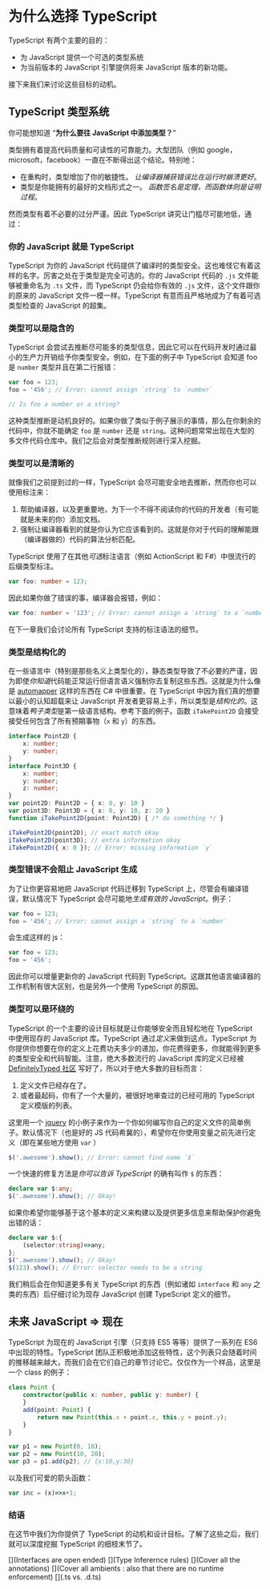 # 为什么选择 TypeScript
TypeScript 有两个主要的目的：

* 为 JavaScript 提供一个可选的类型系统
* 为当前版本的 JavaScript 引擎提供将来 JavaScript 版本的新功能。

接下来我们来讨论这些目标的动机。

## TypeScript 类型系统

你可能想知道 “**为什么要往 JavaScript 中添加类型？**”

类型拥有着提高代码质量和可读性的可靠能力。大型团队（例如 google，microsoft，facebook）一直在不断得出这个结论。特别地：

* 在重构时，类型增加了你的敏捷性。 *让编译器捕获错误比在运行时崩溃更好*。
* 类型是你能拥有的最好的文档形式之一。 *函数签名是定理，而函数体则是证明过程*。

然而类型有着不必要的过分严谨。因此 TypeScript 讲究让门槛尽可能地低，通过：

### 你的 JavaScript 就是 TypeScript
TypeScript 为你的 JavaScript 代码提供了编译时的类型安全。这也难怪它有着这样的名字。厉害之处在于类型是完全可选的。你的 JavaScript 代码的 `.js` 文件能够被重命名为 `.ts` 文件，而 TypeScript 仍会给你有效的 `.js` 文件，这个文件跟你的原来的 JavaScript 文件一模一样。TypeScript 有意而且严格地成为了有着可选类型检查的 JavaScript 的超集。

### 类型可以是隐含的
TypeScript 会尝试去推断尽可能多的类型信息，因此它可以在代码开发时通过最小的生产力开销给予你类型安全。例如，在下面的例子中 TypeScript 会知道 foo 是 `number` 类型并且在第二行报错：

```ts
var foo = 123;
foo = '456'; // Error: cannot assign `string` to `number`

// Is foo a number or a string?
```
这种类型推断是动机良好的。如果你做了类似于例子展示的事情，那么在你剩余的代码中，你就不能确定 `foo` 是 `number` 还是 `string`。这种问题常常出现在大型的多文件代码仓库中。我们之后会对类型推断规则进行深入挖掘。

### 类型可以是清晰的
就像我们之前提到过的一样，TypeScript 会尽可能安全地去推断，然而你也可以使用标注来：

1. 帮助编译器，以及更重要地，为下一个不得不阅读你的代码的开发者（有可能就是未来的你）添加文档。
2. 强制让编译器看到的就是你认为它应该看到的。这就是你对于代码的理解能跟（编译器做的）代码的算法分析匹配。

TypeScript 使用了在其他*可选*标注语言（例如 ActionScript 和 F#）中很流行的后缀类型标注。

```ts
var foo: number = 123;
```
因此如果你做了错误的事，编译器会报错，例如：

```ts
var foo: number = '123'; // Error: cannot assign a `string` to a `number`
```

在下一章我们会讨论所有 TypeScript 支持的标注语法的细节。

### 类型是结构化的
在一些语言中（特别是那些名义上类型化的），静态类型导致了不必要的严谨，因为即使*你知道*代码能正常运行但语言语义强制你去复制这些东西。这就是为什么像是 [automapper](http://automapper.org/) 这样的东西在 C# 中很重要。在 TypeScript 中因为我们真的想要以最小的认知超载来让 JavaScript 开发者更容易上手，所以类型是*结构化的*。这意味着*鸭子类型*是第一级语言结构。参考下面的例子。函数 `iTakePoint2D` 会接受接受任何包含了所有预期事物（`x` 和 `y`）的东西。

```ts
interface Point2D {
    x: number;
    y: number;
}
interface Point3D {
    x: number;
    y: number;
    z: number;
}
var point2D: Point2D = { x: 0, y: 10 }
var point3D: Point3D = { x: 0, y: 10, z: 20 }
function iTakePoint2D(point: Point2D) { /* do something */ }

iTakePoint2D(point2D); // exact match okay
iTakePoint2D(point3D); // extra information okay
iTakePoint2D({ x: 0 }); // Error: missing information `y`
```

### 类型错误不会阻止 JavaScript 生成
为了让你更容易地把 JavaScript 代码迁移到 TypeScript 上，尽管会有编译错误，默认情况下  TypeScript 会尽可能地*生成有效的 JavaScript*。例子：

```ts
var foo = 123;
foo = '456'; // Error: cannot assign a `string` to a `number`
```

会生成这样的 js：

```ts
var foo = 123;
foo = '456';
```

因此你可以增量更新你的 JavaScript 代码到 TypeScript。这跟其他语言编译器的工作机制有很大区别，也是另外一个使用 TypeScript 的原因。

### 类型可以是环绕的
TypeScript 的一个主要的设计目标就是让你能够安全而且轻松地在 TypeScript 中使用现存的 JavaScript 库。TypeScript 通过*定义*来做到这点。TypeScript 为你提供你想要在你的定义上花费功夫多少的递加，你花费得更多，你就能得到更多的类型安全和代码智能。注意，绝大多数流行的 JavaScript 库的定义已经被 [DefinitelyTyped 社区](https://github.com/borisyankov/DefinitelyTyped) 写好了，所以对于绝大多数的目标而言：

1. 定义文件已经存在了。
2. 或者最起码，你有了一个大量的，被很好地审查过的已经可用的 TypeScript 定义模版的列表。

这里用一个 [jquery](https://jquery.com/) 的小例子来作为一个你如何编写你自己的定义文件的简单例子。默认情况下（也是好的 JS 代码希冀的），希望你在你使用变量之前先进行定义（即在某些地方使用 `var` ）

```ts
$('.awesome').show(); // Error: cannot find name `$`
```

一个快速的修复方法是*你可以告诉 TypeScript* 的确有叫作 `$` 的东西：

```ts
declare var $:any;
$('.awesome').show(); // Okay!
```

如果你希望你能够基于这个基本的定义来构建以及提供更多信息来帮助保护你避免出错的话：

```ts
declare var $:{
    (selector:string)=>any;
};
$('.awesome').show(); // Okay!
$(123).show(); // Error: selector needs to be a string
```

我们稍后会在你知道更多有关 TypeScript 的东西（例如诸如 `interface` 和 `any` 之类的东西）后仔细讨论为现存 JavaScript 创建 TypeScript 定义的细节。

## 未来 JavaScript => 现在
TypeScript 为现在的 JavaScript 引擎（只支持 ES5 等等）提供了一系列在 ES6 中出现的特性。TypeScript 团队正积极地添加这些特性，这个列表只会随着时间的推移越来越大，而我们会在它们自己的章节讨论它。仅仅作为一个样品，这里是一个 class 的例子：

```ts
class Point {
    constructor(public x: number, public y: number) {
    }
    add(point: Point) {
        return new Point(this.x + point.x, this.y + point.y);
    }
}

var p1 = new Point(0, 10);
var p2 = new Point(10, 20);
var p3 = p1.add(p2); // {x:10,y:30}
```

以及我们可爱的箭头函数：

```ts
var inc = (x)=>x+1;
```

### 结语
在这节中我们为你提供了 TypeScript 的动机和设计目标。了解了这些之后，我们就可以深度挖掘 TypeScript 的细枝末节了。

[](Interfaces are open ended)
[](Type Inferernce rules)
[](Cover all the annotations)
[](Cover all ambients : also that there are no runtime enforcement)
[](.ts vs. .d.ts)